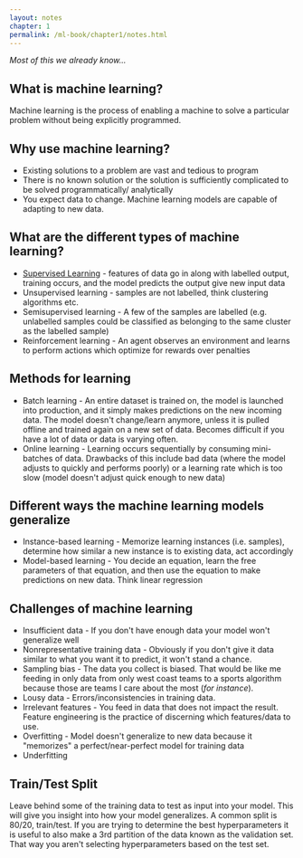 ```yaml
---
layout: notes
chapter: 1
permalink: /ml-book/chapter1/notes.html
---
```


_Most of this we already know..._

## What is machine learning?
Machine learning is the process of enabling a machine to solve a particular problem without being explicitly programmed.

## Why use machine learning?

* Existing solutions to a problem are vast and tedious to program
* There is no known solution or the solution is sufficiently complicated to be solved programmatically/ analytically
* You expect data to change. Machine learning models are capable of adapting to new data.

## What are the different types of machine learning?

* <ins>Supervised Learning</ins> - features of data go in along with labelled output, training occurs, and the model predicts the output give new input data
* Unsupervised learning - samples are not labelled, think clustering algorithms etc.
* Semisupervised learning - A few of the samples are labelled (e.g. unlabelled samples could be classified as belonging to the same cluster as the labelled sample)
* Reinforcement learning - An agent observes an environment and learns to perform actions which optimize for rewards over penalties


## Methods for learning

* Batch learning - An entire dataset is trained on, the model is launched into production, and it simply makes predictions on the new incoming data. The model doesn't change/learn anymore, unless it is pulled offline and trained again on a new set of data. Becomes difficult if you have a lot of data or data is varying often.
* Online learning - Learning occurs sequentially by consuming mini-batches of data. Drawbacks of this include bad data (where the model adjusts to quickly and performs poorly) or a learning rate which is too slow (model doesn't adjust quick enough to new data)

## Different ways the machine learning models generalize

* Instance-based learning - Memorize learning instances (i.e. samples), determine how similar a new instance is to existing data, act accordingly
* Model-based learning - You decide an equation, learn the free parameters of that equation, and then use the equation to make predictions on new data. Think linear regression

## Challenges of machine learning

* Insufficient data - If you don't have enough data your model won't generalize well
* Nonrepresentative training data - Obviously if you don't give it data similar to what you want it to predict, it won't stand a chance.
* Sampling bias - The data you collect is biased. That would be like me feeding in only data from only west coast teams to a sports algorithm because those are teams I care about the most (_for instance_). 
* Lousy data - Errors/inconsistencies in training data.
* Irrelevant features - You feed in data that does not impact the result. Feature engineering is the practice of discerning which features/data to use.
* Overfitting - Model doesn't generalize to new data because it "memorizes" a perfect/near-perfect model for training data
* Underfitting

## Train/Test Split
Leave behind some of the training data to test as input into your model. This will give you insight into how your model generalizes. A common split is 80/20, train/test. If you are trying to determine the best hyperparameters it is useful to also make a 3rd partition of the data known as the validation set. That way you aren't selecting hyperparameters based on the test set.